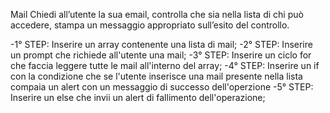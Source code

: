 Mail
Chiedi all’utente la sua email,
controlla che sia nella lista di chi può accedere,
stampa un messaggio appropriato sull’esito del controllo.

-1° STEP:
Inserire un array contenente una lista di mail;
-2° STEP:
Inserire un prompt che richiede all'utente una mail; 
-3° STEP:
Inserire un ciclo for che faccia leggere tutte le mail all'interno del array;
-4° STEP:
Inserire un if con la condizione che se l'utente inserisce una mail presente nella lista compaia un alert con un messaggio di successo dell'operzione
-5° STEP:
Inserire un else che invii un alert di fallimento dell'operazione;
